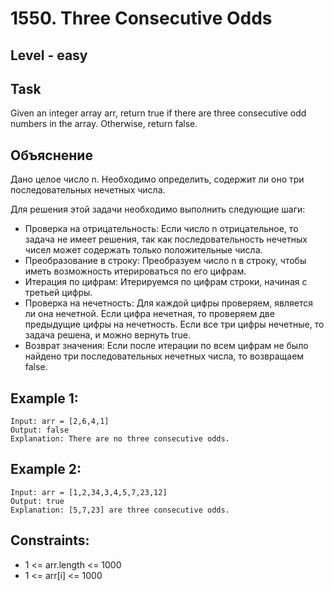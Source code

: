 # 1550. Three Consecutive Odds


## Level - easy


## Task
Given an integer array arr, return true if there are three consecutive odd numbers in the array. Otherwise, return false.


## Объяснение
Дано целое число n. Необходимо определить, содержит ли оно три последовательных нечетных числа.

Для решения этой задачи необходимо выполнить следующие шаги:
- Проверка на отрицательность: Если число n отрицательное, то задача не имеет решения, так как последовательность нечетных чисел может содержать только положительные числа.
- Преобразование в строку: Преобразуем число n в строку, чтобы иметь возможность итерироваться по его цифрам.
- Итерация по цифрам: Итерируемся по цифрам строки, начиная с третьей цифры.
- Проверка на нечетность: Для каждой цифры проверяем, является ли она нечетной. Если цифра нечетная, то проверяем две предыдущие цифры на нечетность. Если все три цифры нечетные, то задача решена, и можно вернуть true.
- Возврат значения: Если после итерации по всем цифрам не было найдено три последовательных нечетных числа, то возвращаем false.


## Example 1:
```
Input: arr = [2,6,4,1]
Output: false
Explanation: There are no three consecutive odds.
```


## Example 2:
```
Input: arr = [1,2,34,3,4,5,7,23,12]
Output: true
Explanation: [5,7,23] are three consecutive odds.
```


## Constraints:
- 1 <= arr.length <= 1000
- 1 <= arr[i] <= 1000
